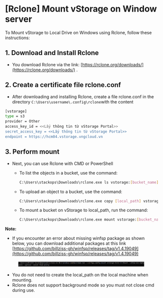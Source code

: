 # \[Rclone] Mount vStorage on Window server

To Mount vStorage to Local Drive on Windows using Rclone, follow these instructions:

## 1. Download and Install Rclone <a href="#id-1.-tai-va-cai-dat-rclone-theo-huong-dan-sau" id="id-1.-tai-va-cai-dat-rclone-theo-huong-dan-sau"></a>

* You download Rclone via the link: [https://rclone.org/downloads/](https://rclone.org/downloads/) .

## 2. Create a certificate file rclone.conf  <a href="#id-2.-tao-file-chung-thuc-rclone.conf-theo-mau-sau" id="id-2.-tao-file-chung-thuc-rclone.conf-theo-mau-sau"></a>

* After downloading and installing Rclone, create a file rclone.conf in the directory `C:\Users\username\.config\rclone`with the content

```bash
[vstorage]
type = s3
provider = Other
access_key_id = <<Lấy thông tin từ vStorage Portal>>
secret_access_key = <<Lấy thông tin từ vStorage Portal>>
endpoint = https://hcm04.vstorage.vngcloud.vn
```

## 3. Perform mount <a href="#id-3.-thuc-hien-mount" id="id-3.-thuc-hien-mount"></a>

* Next, you can use Rclone with CMD or PowerShell
  *   To list the objects in a bucket, use the command:

      ```bash
      C:\Users\stackops\Downloads\rclone.exe ls vstorage:[bucket_name]
      ```
  *   To upload an object to a bucket, use the command:

      ```bash
      C:\Users\stackops\Downloads\rclone.exe copy [local_path] vstorage:[bucket_name]
      ```
  *   To mount a bucket on vStorage to local\_path, run the command:

      ```bash
      C:\Users\stackops\Downloads\rclone.exe mount vstorage:[bucket_name] [local_path] --vfs-cache-mode off --allow-non-empty --allow-other --drive-chunk-size 128M  --max-read-ahead 200M --dir-cache-time 30m
      ```

**Note:**

* If you encounter an error about missing winfsp package as shown below, you can download additional packages at this link [https://github.com/billziss-gh/winfsp/releases/tag/v1.4.19049](https://github.com/billziss-gh/winfsp/releases/tag/v1.4.19049)

<figure><img src="../../../../../.gitbook/assets/image (347).png" alt=""><figcaption></figcaption></figure>

* You do not need to create the local\_path on the local machine when mounting.
* Rclone does not support background mode so you must not close cmd during use.
